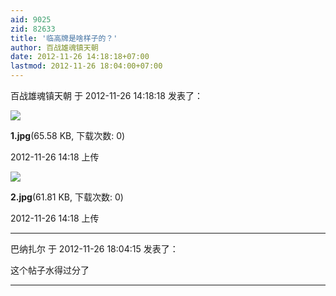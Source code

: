 ```yaml
---
aid: 9025
zid: 82633
title: '临高牌是啥样子的？'
author: 百战雄魂镇天朝
date: 2012-11-26 14:18:18+07:00
lastmod: 2012-11-26 18:04:00+07:00
---
```


百战雄魂镇天朝 于 2012-11-26 14:18:18 发表了：

![](https://cdn.jsdelivr.net/gh/lzjluzijie/beichao@main/static/img/1418105g3jxe53hgjfi3ge.jpg)



**1.jpg**(65.58 KB, 下载次数: 0)



2012-11-26 14:18 上传



![](https://cdn.jsdelivr.net/gh/lzjluzijie/beichao@main/static/img/141811h0fy6756zsmzm0zz.jpg)



**2.jpg**(61.81 KB, 下载次数: 0)



2012-11-26 14:18 上传

---------

巴纳扎尔 于 2012-11-26 18:04:15 发表了：

这个帖子水得过分了

---------

